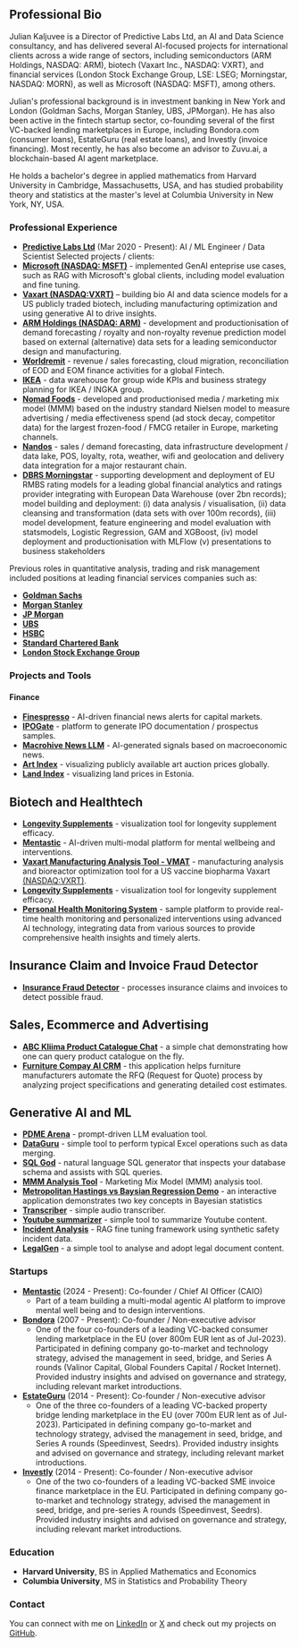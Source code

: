 ## Professional Bio

Julian Kaljuvee is a Director of Predictive Labs Ltd, an AI and Data Science consultancy, and has delivered several AI-focused projects for international clients across a wide range of sectors, including semiconductors (ARM Holdings, NASDAQ: ARM), biotech (Vaxart Inc., NASDAQ: VXRT), and financial services (London Stock Exchange Group, LSE: LSEG; Morningstar, NASDAQ: MORN), as well as Microsoft (NASDAQ: MSFT), among others.

Julian's professional background is in investment banking in New York and London (Goldman Sachs, Morgan Stanley, UBS, JPMorgan). He has also been active in the fintech startup sector, co-founding several of the first VC-backed lending marketplaces in Europe, including Bondora.com (consumer loans), EstateGuru (real estate loans), and Investly (invoice financing). Most recently, he has also become an advisor to Zuvu.ai, a blockchain-based AI agent marketplace.

He holds a bachelor's degree in applied mathematics from Harvard University in Cambridge, Massachusetts, USA, and has studied probability theory and statistics at the master's level at Columbia University in New York, NY, USA.

### Professional Experience

- **[Predictive Labs Ltd](https://www.predictivelabs.co.uk)** (Mar 2020 - Present): AI / ML Engineer / Data Scientist 
  Selected projects / clients: 
- **[Microsoft (NASDAQ: MSFT)](https://www.microsoft.com)** - implemented GenAI enteprise use cases, such as RAG with Microsoft's global clients, including model evaluation and fine tuning.
- **[Vaxart (NASDAQ:VXRT)](https://www.vaxart.com)** – building bio AI and data science models for a US publicly traded biotech, including manufacturing optimization and using generative AI to drive insights.
- **[ARM Holdings (NASDAQ: ARM)](https://www.arm.com)** - development and productionisation of demand forecasting / royalty and non-royalty revenue prediction model based on external (alternative) data sets for a leading semiconductor design and manufacturing.
- **[Worldremit](https://www.worldremit.com)** - revenue / sales forecasting, cloud migration, reconciliation of EOD and EOM finance activities for a global Fintech.
- **[IKEA](https://www.ikea.com)** - data warehouse for group wide KPIs and business strategy planning for IKEA / INGKA group.
- **[Nomad Foods](https://www.nomadfoods.com)** - developed and productionised media / marketing mix model (MMM) based on the industry standard Nielsen model to measure advertising / media effectiveness spend (ad stock decay, competitor data) for the largest frozen-food / FMCG retailer in Europe, marketing channels.
- **[Nandos](https://www.nandos.co.uk)** - sales / demand forecasting, data infrastructure development / data lake, POS, loyalty, rota, weather, wifi and geolocation and delivery data integration for a major restaurant chain.
- **[DBRS Morningstar](https://www.morningstar.com)** - supporting development and deployment of EU RMBS rating models for a leading global financial analytics and ratings provider integrating with European Data Warehouse (over 2bn records); model building and deployment: (i) data analysis / visualisation, (ii) data cleansing and transformation (data sets with over 100m records), (iii) model development, feature engineering and model evaluation with statsmodels, Logistic Regression, GAM and XGBoost, (iv) model deployment and productionisation with MLFlow (v) presentations to business stakeholders
    
Previous roles in quantitative analysis, trading and risk management included positions at leading financial services companies such as:
- **[Goldman Sachs](https://www.gs.com)** 
- **[Morgan Stanley](https://www.ms.com)**  
- **[JP Morgan](https://www.jpmorgan.com)**  
- **[UBS](https://www.ubs.com)**  
- **[HSBC](https://www.hsbc.com)**  
- **[Standard Chartered Bank](https://www.sc.com)**  
- **[London Stock Exchange Group](https://www.lseg.com)**  


### Projects and Tools
#### Finance
- **[Finespresso](https://research.finespresso.org)** - AI-driven financial news alerts for capital markets.
- **[IPOGate](https://ipogate.streamlit.app)** - platform to generate IPO documentation / prospectus samples.
- **[Macrohive News LLM](https://macrohive.predictivelabs.ai)** - AI-generated signals based on macroeconomic news.
- **[Art Index](https://artindex.streamlit.app)** - visualizing publicly available art auction prices globally.
- **[Land Index](https://landindex.streamlit.app)** - visualizing land prices in Estonia.
  
## Biotech and Healthtech

- **[Longevity Supplements](https://longevity-supplements.streamlit.app)** - visualization tool for longevity supplement efficacy.
- **[Mentastic](https://www.mentastic.me)** - AI-driven multi-modal platform for mental wellbeing and interventions.
- **[Vaxart Manufacturing Analysis Tool - VMAT](https://vmat.predictivelabs.ai)** - manufacturing analysis and bioreactor optimization tool for a US vaccine biopharma Vaxart [(NASDAQ:VXRT)](https://www.vaxart.com).
- **[Longevity Supplements](https://longevity-supplements.streamlit.app)** - visualization tool for longevity supplement efficacy.
- **[Personal Health Monitoring System](https://kaljuvee-phms.streamlit.app/)** - sample platform to provide real-time health monitoring and personalized interventions using advanced AI technology, integrating data from various sources to provide comprehensive health insights and timely alerts.
 
## Insurance Claim and Invoice Fraud Detector

- **[Insurance Fraud Detector](https://if-insurance-demo.streamlit.app/)** - processes insurance claims and invoices to detect possible fraud.

## Sales, Ecommerce and Advertising

- **[ABC Kliima Product Catalogue Chat](https://abc-kliima-ai.streamlit.app)** - a simple chat demonstrating how one can query product catalogue on the fly.
- **[Furniture Compay AI CRM](https://kalla-moobel-ai-demo.streamlit.app/)** - this application helps furniture manufacturers automate the RFQ (Request for Quote) process by analyzing project specifications and generating detailed cost estimates.

## Generative AI and ML

- **[PDME Arena](https://pdme-arena.streamlit.app)** - prompt-driven LLM evaluation tool.
- **[DataGuru](https://dataguru.streamlit.app)** - simple tool to perform typical Excel operations such as data merging.
- **[SQL God](https://sql-god.streamlit.app)** - natural language SQL generator that inspects your database schema and assists with SQL queries.
- **[MMM Analysis Tool](https://mmm-analyser.streamlit.app)** - Marketing Mix Model (MMM) analysis tool.
- **[Metropolitan Hastings vs Baysian Regression Demo](https://mhmc-demo.streamlit.app/)** - an interactive application demonstrates two key concepts in Bayesian statistics
- **[Transcriber](https://transcriber.streamlit.app)** - simple audio transcriber.
- **[Youtube summarizer](https://ytabstract.streamlit.app)** - simple tool to summarize Youtube content.
- **[Incident Analysis](https://incident-analysis.streamlit.app)** - RAG fine tuning framework using synthetic safety incident data.
- **[LegalGen](https://legalgen.streamlit.app)** - a simple tool to analyse and adopt legal document content.

### Startups
- **[Mentastic](https://www.mentastic.me)** (2024 - Present): Co-founder / Chief AI Officer (CAIO)
  - Part of a team building a multi-modal agentic AI platform to improve mental well being and to design interventions.
- **[Bondora](https://www.bondora.com)** (2007 - Present): Co-founder / Non-executive advisor
  - One of the four co-founders of a leading VC-backed consumer lending marketplace in the EU (over 800m EUR lent as of Jul-2023). Participated in defining company go-to-market and technology strategy, advised the management in seed, bridge, and Series A rounds (Valinor Capital, Global Founders Capital / Rocket Internet). Provided industry insights and advised on governance and strategy, including relevant market introductions.
- **[EstateGuru](https://www.estateguru.co)** (2014 - Present): Co-founder / Non-executive advisor
  - One of the three co-founders of a leading VC-backed property bridge lending marketplace in the EU (over 700m EUR lent as of Jul-2023). Participated in defining company go-to-market and technology strategy, advised the management in seed, bridge, and Series A rounds (Speedinvest, Seedrs). Provided industry insights and advised on governance and strategy, including relevant market introductions.
- **[Investly](https://www.investly.co)** (2014 - Present): Co-founder / Non-executive advisor
  - One of the two co-founders of a leading VC-backed SME invoice finance marketplace in the EU. Participated in defining company go-to-market and technology strategy, advised the management in seed, bridge, and pre-series A rounds (Speedinvest, Seedrs). Provided industry insights and advised on governance and strategy, including relevant market introductions.

### Education
- **Harvard University**, BS in Applied Mathematics and Economics
- **Columbia University**, MS in Statistics and Probability Theory

### Contact
You can connect with me on [LinkedIn](https://www.linkedin.com/in/juliankaljuvee) or [X](https://x.com/jkaljuvee) and check out my projects on [GitHub](https://github.com/kaljuvee).
